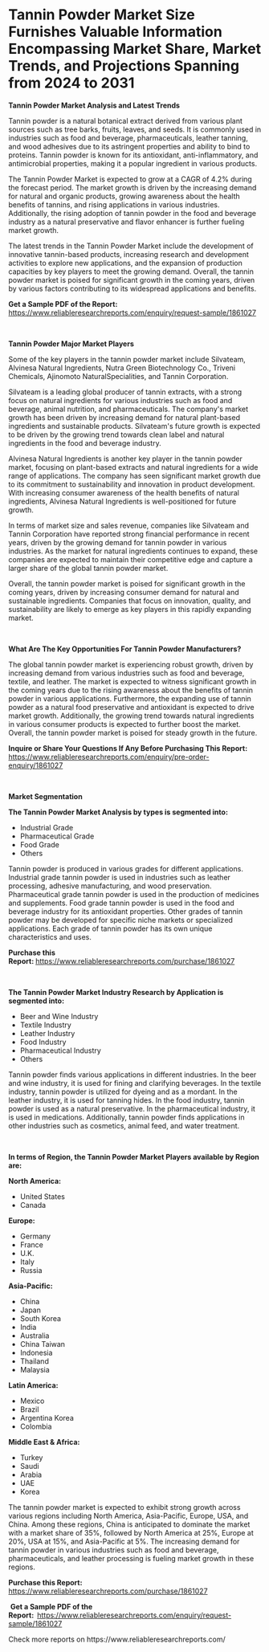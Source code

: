<p><h1>Tannin Powder Market Size Furnishes Valuable Information Encompassing Market Share, Market Trends, and Projections Spanning from 2024 to 2031</h1></p><p><strong>Tannin Powder Market Analysis and Latest Trends</strong></p>
<p><p>Tannin powder is a natural botanical extract derived from various plant sources such as tree barks, fruits, leaves, and seeds. It is commonly used in industries such as food and beverage, pharmaceuticals, leather tanning, and wood adhesives due to its astringent properties and ability to bind to proteins. Tannin powder is known for its antioxidant, anti-inflammatory, and antimicrobial properties, making it a popular ingredient in various products.</p><p>The Tannin Powder Market is expected to grow at a CAGR of 4.2% during the forecast period. The market growth is driven by the increasing demand for natural and organic products, growing awareness about the health benefits of tannins, and rising applications in various industries. Additionally, the rising adoption of tannin powder in the food and beverage industry as a natural preservative and flavor enhancer is further fueling market growth.</p><p>The latest trends in the Tannin Powder Market include the development of innovative tannin-based products, increasing research and development activities to explore new applications, and the expansion of production capacities by key players to meet the growing demand. Overall, the tannin powder market is poised for significant growth in the coming years, driven by various factors contributing to its widespread applications and benefits.</p></p>
<p><strong>Get a Sample PDF of the Report:&nbsp;</strong> <a href="https://www.reliableresearchreports.com/enquiry/request-sample/1861027">https://www.reliableresearchreports.com/enquiry/request-sample/1861027</a></p>
<p>&nbsp;</p>
<p><strong>Tannin Powder Major Market Players</strong></p>
<p><p>Some of the key players in the tannin powder market include Silvateam, Alvinesa Natural Ingredients, Nutra Green Biotechnology Co., Triveni Chemicals, Ajinomoto NaturalSpecialities, and Tannin Corporation.</p><p>Silvateam is a leading global producer of tannin extracts, with a strong focus on natural ingredients for various industries such as food and beverage, animal nutrition, and pharmaceuticals. The company's market growth has been driven by increasing demand for natural plant-based ingredients and sustainable products. Silvateam's future growth is expected to be driven by the growing trend towards clean label and natural ingredients in the food and beverage industry.</p><p>Alvinesa Natural Ingredients is another key player in the tannin powder market, focusing on plant-based extracts and natural ingredients for a wide range of applications. The company has seen significant market growth due to its commitment to sustainability and innovation in product development. With increasing consumer awareness of the health benefits of natural ingredients, Alvinesa Natural Ingredients is well-positioned for future growth.</p><p>In terms of market size and sales revenue, companies like Silvateam and Tannin Corporation have reported strong financial performance in recent years, driven by the growing demand for tannin powder in various industries. As the market for natural ingredients continues to expand, these companies are expected to maintain their competitive edge and capture a larger share of the global tannin powder market.</p><p>Overall, the tannin powder market is poised for significant growth in the coming years, driven by increasing consumer demand for natural and sustainable ingredients. Companies that focus on innovation, quality, and sustainability are likely to emerge as key players in this rapidly expanding market.</p></p>
<p>&nbsp;</p>
<p><strong>What Are The Key Opportunities For Tannin Powder Manufacturers?</strong></p>
<p><p>The global tannin powder market is experiencing robust growth, driven by increasing demand from various industries such as food and beverage, textile, and leather. The market is expected to witness significant growth in the coming years due to the rising awareness about the benefits of tannin powder in various applications. Furthermore, the expanding use of tannin powder as a natural food preservative and antioxidant is expected to drive market growth. Additionally, the growing trend towards natural ingredients in various consumer products is expected to further boost the market. Overall, the tannin powder market is poised for steady growth in the future.</p></p>
<p><strong>Inquire or Share Your Questions If Any Before Purchasing This Report:</strong> <a href="https://www.reliableresearchreports.com/enquiry/pre-order-enquiry/1861027">https://www.reliableresearchreports.com/enquiry/pre-order-enquiry/1861027</a></p>
<p>&nbsp;</p>
<p><strong>Market Segmentation</strong></p>
<p><strong>The Tannin Powder Market Analysis by types is segmented into:</strong></p>
<p><ul><li>Industrial Grade</li><li>Pharmaceutical Grade</li><li>Food Grade</li><li>Others</li></ul></p>
<p><p>Tannin powder is produced in various grades for different applications. Industrial grade tannin powder is used in industries such as leather processing, adhesive manufacturing, and wood preservation. Pharmaceutical grade tannin powder is used in the production of medicines and supplements. Food grade tannin powder is used in the food and beverage industry for its antioxidant properties. Other grades of tannin powder may be developed for specific niche markets or specialized applications. Each grade of tannin powder has its own unique characteristics and uses.</p></p>
<p><strong>Purchase this Report:&nbsp;</strong><a href="https://www.reliableresearchreports.com/purchase/1861027">https://www.reliableresearchreports.com/purchase/1861027</a></p>
<p>&nbsp;</p>
<p><strong>The Tannin Powder Market Industry Research by Application is segmented into:</strong></p>
<p><ul><li>Beer and Wine Industry</li><li>Textile Industry</li><li>Leather Industry</li><li>Food Industry</li><li>Pharmaceutical Industry</li><li>Others</li></ul></p>
<p><p>Tannin powder finds various applications in different industries. In the beer and wine industry, it is used for fining and clarifying beverages. In the textile industry, tannin powder is utilized for dyeing and as a mordant. In the leather industry, it is used for tanning hides. In the food industry, tannin powder is used as a natural preservative. In the pharmaceutical industry, it is used in medications. Additionally, tannin powder finds applications in other industries such as cosmetics, animal feed, and water treatment.</p></p>
<p>&nbsp;</p>
<p><strong>In terms of Region, the Tannin Powder Market Players available by Region are:</strong></p>
<p>
    <p> <strong> North America: </strong>
        <ul>
            <li>United States</li>
            <li>Canada</li>
        </ul>
        </p> 
    <p> <strong> Europe: </strong>
        <ul>
            <li>Germany</li>
            <li>France</li>
            <li>U.K.</li>
            <li>Italy</li>
            <li>Russia</li>
        </ul>
        </p> 
    <p> <strong> Asia-Pacific: </strong>
        <ul>
            <li>China</li>
            <li>Japan</li>
            <li>South Korea</li>
            <li>India</li>
            <li>Australia</li>
            <li>China Taiwan</li>
            <li>Indonesia</li>
            <li>Thailand</li>
            <li>Malaysia</li>
        </ul>
        </p> 
    <p> <strong> Latin America: </strong>
        <ul>
            <li>Mexico</li>
            <li>Brazil</li>
            <li>Argentina Korea</li>
            <li>Colombia</li>
        </ul>
        </p> 
    <p> <strong> Middle East & Africa: </strong>
        <ul>
            <li>Turkey</li>
            <li>Saudi</li>
            <li>Arabia</li>
            <li>UAE</li>
            <li>Korea</li>
        </ul>
    </p>
    </p>
<p><p>The tannin powder market is expected to exhibit strong growth across various regions including North America, Asia-Pacific, Europe, USA, and China. Among these regions, China is anticipated to dominate the market with a market share of 35%, followed by North America at 25%, Europe at 20%, USA at 15%, and Asia-Pacific at 5%. The increasing demand for tannin powder in various industries such as food and beverage, pharmaceuticals, and leather processing is fueling market growth in these regions.</p></p>
<p><strong>Purchase this Report: </strong><a href="https://www.reliableresearchreports.com/purchase/1861027">https://www.reliableresearchreports.com/purchase/1861027</a></p>
<p>&nbsp;<strong>Get a Sample PDF of the Report:&nbsp;&nbsp;</strong><a href="https://www.reliableresearchreports.com/enquiry/request-sample/1861027">https://www.reliableresearchreports.com/enquiry/request-sample/1861027</a></p>
<p><strong></strong></p>
<p>Check more reports on https://www.reliableresearchreports.com/</p>